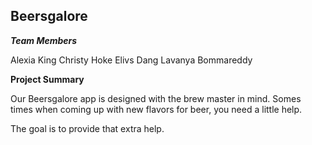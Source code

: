 ## Beersgalore

***Team Members***

Alexia King
Christy Hoke
Elivs Dang
Lavanya Bommareddy

**Project Summary**

Our Beersgalore app is designed with the brew master in mind. Somes times when coming up with new flavors for beer, you need a little help.

The goal is to provide that extra help.
